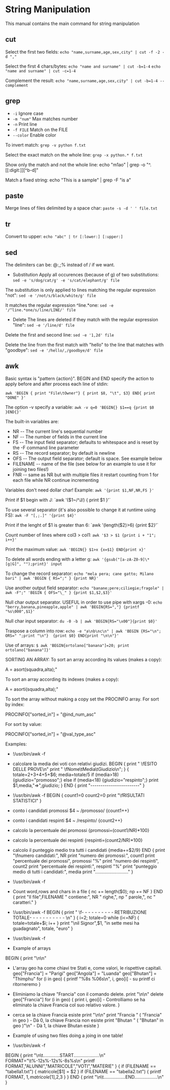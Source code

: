 # String Manipulation #

This manual contains the main command for string manipulation

## cut ##

Select the first two fields:
`echo "name,surname,age,sex,city" | cut -f -2 -d ","`

Select the first 4 chars/bytes:
`echo "name and surname" | cut -b=1-4`
`echo "name and surname" | cut -c=1-4`

Complement the result:
`echo "name,surname,age,sex,city" | cut -b=1-4 --complement`


## grep ##

- `-i`        Ignore case
- `-m "num"`  Max matches number
- `-n`        Print line
- `-f FILE`   Match on the FILE
- `--color`   Enable color

To invert match:
`grep -v python f.txt`

Select the exact match on the whole line:
`grep -x python.* f.txt`

Show only the match and not the whole line:
echo "m1ao" | grep -o "^.[[:digit:]][^b-d]"

Match a fixed string:
echo "This is a sample" | grep -F "is a"


## paste ##

Merge lines of files delimited by a space char:
`paste -s -d ' ' file.txt`


## tr ##

Convert to upper:
`echo "abc" | tr [:lower:] [:upper:]`


## sed ##

The delimiters can be: @:,;% instead of / if we want.
*  Substitution
Apply all occurences (because of g) of two substitutions:
`sed -e 's/dog/cat/g' -e 's/cat/elephant/g' file`

The substitution is only applied to lines matching the regular expression "not":
`sed -e '/not/s/black/white/g' file`

It matches the regular expression ^line.\*one:
`sed -e '/^line.*one/s/line/LINE/' file`


*  Delete
The lines are deleted if they match with the regular expression "line":
`sed -e '/line/d' file`

Delete the first and second line:
`sed -e '1,2d' file`

Delete the line from the first match with "hello" to the line that matches with "goodbye":
`sed -e '/hello/,/goodbye/d' file`


## awk ##

Basic syntax is "pattern {action}".
BEGIN and END specify the action to apply before and after process each line of stdin:

`awk 'BEGIN { print "File\tOwner"} { print $8, "\t", $3} END{ print "DONE" }'`

The option -v specify a variable:
`awk -v q=0 'BEGIN{} $1==q {print $0 }END{}'`


The built-in variables are:

- NR -- The current line's sequential number
- NF -- The number of fields in the current line
- FS -- The input field separator; defaults to whitespace and is reset by the -F command line parameter
- RS -- The record separator; by default is newline
- OFS -- The output field separator; default is space. See example below
- FILENAME -- name of the file (see below for an example to use it for joining two files!)
- FNR -- same as NR but with multiple files it restart counting from 1 for each file while NR continue incrementing

Variables don't need dollar char!
Example:
`awk '{print $1,NF,NR,FS }'`


Print if $1 begin with J:
`awk '($1~/^J/) { print $1 }'`

To use several separator (it's also possible to change it at runtime using FS):
`awk -F "[,;.]" '{print $4}'`

Print if the lenght of $1 is greater than 6:
`awk '(length($2)>6) {print $2}'`

Count number of lines where col3 > col1:
`awk '$3 > $1 {print i + "1"; i++}'`

Print the maximum value: 
`awk 'BEGIN{} $1>x {x=$1} END{print x}'`

To delete all words ending with a letter g:
`awk '{gsub("[a-zA-Z0-9]\*[g|G]", "");print}' input`


To change the record separator:
`echo "mela pera; cane gatto; Milano bari" | awk 'BEGIN { RS=";" } {print NR}'`

Use another output field separator:
`echo "banane;pere;ciliegie;fragole" | awk -F";" 'BEGIN { OFS="\_" } {print $1,$2,$3}'`

Null char output separator. USEFUL in order to use pipe with xargs -0:
`echo "berry,banana,pineapple,apple" | awk 'BEGIN{RS=","} {printf "%s\000",$1}'`

Null char input separator:
`du -0 -b | awk 'BEGIN{RS="\x00"}{print $0}'`

Traspose a column into row:
`echo -e "a\nb\nc\n" | awk 'BEGIN {RS="\n"; ORS=" ";print "\n"}  {print $0} END{print "\n\n"}'`

Use of arrays:
`$ awk 'BEGIN{ortolano["banana"]=20; print ortolano["banana"]}'`


SORTING AN ARRAY:
To sort an array according its values (makes a copy):

A = asort(squadra,alta);"


To sort an array according its indexes (makes a copy):

A = asorti(squadra,alta);"


To sort the array without making a copy set the PROCINFO array.
For sort by index:

PROCINFO["sorted_in"] = "@ind_num_asc"


For sort by value:

PROCINFO["sorted_in"] = "@val_type_asc"



Examples:



- !/usr/bin/awk -f
- calcolare la media dei voti con relativi giudizi.
BEGIN {
print "     \fESITO DELLE PROVE\n"
print " \fNome\tMedia\tGiudizio\n";
}
{
totale=$2+$3+$4+$5+$6;
media=totale/5
if (media>18) {giudizio="promosso";}
else if (media<18) {giudizio="respinto";}
print $1,media,"=>",giudizio;
}
END {
print "------------------------"
}






- !/usr/bin/awk -f
BEGIN {
count1=0
count2=0
print "\fRISULTATI STATISTICI"
}
- conto i candidati promossi
$4 ~ /promosso/ {count1++}
- conto i candidati respinti
$4 ~ /respinto/ {count2++}
- calcolo la percentuale dei promossi
{promossi=(count1/NR)*100}
- calcolo la percentuale dei respinti
{respinti=(count2/NR)*100}
- calcolo il punteggio medio tra tutti i candidati
{media+=$2/9}
END {
print "\fnumero candidati:", NR
print "numero dei promossi:", count1
print "percentuale dei promossi", promossi "%"
print "numero dei respinti", count2
print "percentuale dei respinti:", respinti "%"
print "punteggio medio di tutti i candidati:", media
print ".........................."
}






- !/usr/bin/awk -f
-  Count word,rows and chars in a file
{
nc += length($0); np += NF
}
END { print "Il file",FILENAME " contiene:", NR " righe,", np " parole,", nc " caratteri."
}








- !/usr/bin/awk -f
BEGIN {
print " \f- - - - - - - - - - RETRIBUZIONE TOTALE- - - - - - - - - - - \n"
}
{
i=2; totale=0
while (i<=NF) {
totale=totale+$i;
i++
}
print "\nil Signor",$1, "in sette mesi ha guadagnato", totale, "euro"
}







- !/usr/bin/awk -f

-  Example of arrays

BEGIN {
print "\n\n"
- L'array geo ha come chiavi tre Stati e, come valori, le rispettive capitali.
geo["Francia"] = "Parigi"
geo["Angola"] = "Luanda"
geo["Bhutan"] = "Thimphu"
for (i in geo) {
printf "%8s %06s\n", i, geo[i] - su printf ci ritorneremo
}
-  Eliminiamo la chiave "Francia" con il comando delete.
print "\n\n"
delete geo["Francia"]
for (i in geo) {
print i, geo[i] - Controlliamo se ha eliminato la chiave Francia col suo relativo valore.
}
-  cerca se la chiave Francia esiste
print "\n\n"
print "Francia " ( "Francia" in geo )   - Dà 0, la chiave Francia non esiste
print "Bhutan " ( "Bhutan" in geo )"\n"  - Dà 1, la chiave Bhutan esiste
}







-  Example of using two files doing a joing in one table!
- !/usr/bin/awk -f

BEGIN {
print "\n\t.............START....................\n"
FORMAT="\t%-12s%-12s%-8s%s\n"
printf FORMAT,"ALUNNI","MATRICOLE","VOTI","MATERIE"
}
{
if (FILENAME == "tabella1.txt") {
matricole[$1] = $2
}
if (FILENAME == "tabella2.txt") {
printf FORMAT, $1,matricole[$1],$2,$3
}
}
END {
print "\n\t.................END..................\n"
}








